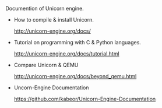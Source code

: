 Documention of Unicorn engine.

* How to compile & install Unicorn.

	http://unicorn-engine.org/docs/

* Tutorial on programming with C & Python languages.

	http://unicorn-engine.org/docs/tutorial.html

* Compare Unicorn & QEMU

	http://unicorn-engine.org/docs/beyond_qemu.html

* Uncorn-Engine Documentation

	https://github.com/kabeor/Unicorn-Engine-Documentation
